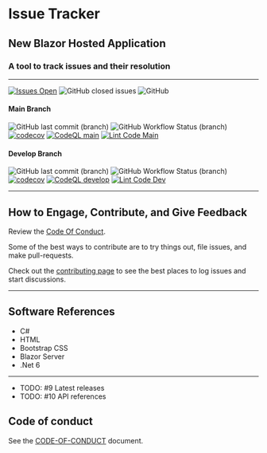 # Issue Tracker

## New Blazor Hosted Application

### A tool to track issues and their resolution

****

[![Issues Open](https://img.shields.io/github/issues/mpaulosky/IssueTracker.svg?style=flatsquare&logo=github)](https://github.com/mpaulosky/IssueTracker/issues)
![GitHub closed issues](https://img.shields.io/github/issues-closed/mpaulosky/IssueTracker?logo=github)
![GitHub](https://img.shields.io/github/license/mpaulosky/IssueTracker?logo=github)
#### Main Branch
![GitHub last commit (branch)](https://img.shields.io/github/last-commit/mpaulosky/IssueTracker/main?label=last%20commit%20main&logo=github)
![GitHub Workflow Status (branch)](https://img.shields.io/github/workflow/status/mpaulosky/IssueTracker/Build%20and%20Test/main?label=Build%20%26%20Test%20main&logo=github)
[![codecov](https://codecov.io/gh/mpaulosky/IssueTracker/branch/main/graph/badge.svg)](https://codecov.io/gh/mpaulosky/IssueTracker)
[![CodeQL main](https://github.com/mpaulosky/IssueTracker/actions/workflows/codeql-analysis.yml/badge.svg?branch=main)](https://github.com/mpaulosky/IssueTracker/actions/workflows/codeql-analysis.yml?branch=main)
[![Lint Code Main](https://github.com/mpaulosky/IssueTracker/actions/workflows/super-linter-main.yml/badge.svg?branch=main)](https://github.com/mpaulosky/IssueTracker/actions/workflows/super-linter-main.yml)
#### Develop Branch
![GitHub last commit (branch)](https://img.shields.io/github/last-commit/mpaulosky/IssueTracker/develop?label=last%20commit%20develop&logo=github)
![GitHub Workflow Status (branch)](https://img.shields.io/github/workflow/status/mpaulosky/IssueTracker/Build%20and%20Test/develop?label=Build%20%26%20Test%20develop&logo=github)
[![codecov](https://codecov.io/gh/mpaulosky/IssueTracker/branch/develop/graph/badge.svg)](https://codecov.io/gh/mpaulosky/IssueTracker)
[![CodeQL develop](https://github.com/mpaulosky/IssueTracker/actions/workflows/codeql-analysis.yml/badge.svg?branch=develop)](https://github.com/mpaulosky/IssueTracker/actions/workflows/codeql-analysis.yml?branch=develop)
[![Lint Code Dev](https://github.com/mpaulosky/IssueTracker/actions/workflows/super-linter-dev.yml/badge.svg?branch=develop)](https://github.com/mpaulosky/IssueTracker/actions/workflows/super-linter-dev.yml)

****
## How to Engage, Contribute, and Give Feedback

Review the [Code Of Conduct](./documents/CODE_OF_CONDUCT.md).

Some of the best ways to contribute are to try things out, file issues, and make pull-requests.

Check out the [contributing page](./documents/CONTRIBUTING.md) to see the best places to log issues and start discussions.

****
## Software References

* C#
* HTML
* Bootstrap CSS
* Blazor Server
* .Net 6

****
* TODO: #9 Latest releases
* TODO: #10 API references

## Code of conduct

See the [CODE-OF-CONDUCT](./documents/CODE_OF_CONDUCT.md) document.